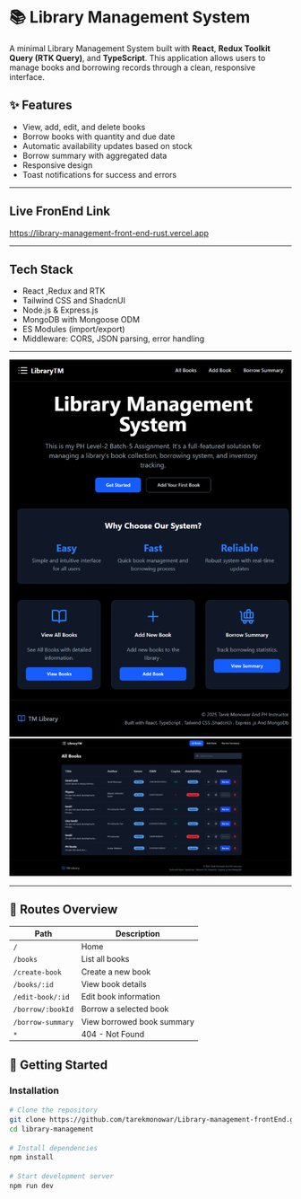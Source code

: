 # 📚 Library Management System

A minimal Library Management System built with **React**, **Redux Toolkit Query
(RTK Query)**, and **TypeScript**. This application allows users to manage books
and borrowing records through a clean, responsive interface.

## ✨ Features

- View, add, edit, and delete books
- Borrow books with quantity and due date
- Automatic availability updates based on stock
- Borrow summary with aggregated data
- Responsive design
- Toast notifications for success and errors

---

## Live FronEnd Link

https://library-management-front-end-rust.vercel.app

---

## Tech Stack

- React ,Redux and RTK
- Tailwind CSS and ShadcnUI
- Node.js & Express.js
- MongoDB with Mongoose ODM
- ES Modules (import/export)
- Middleware: CORS, JSON parsing, error handling

---

![Home Page](./public/screnshoot1.png) ![Book List](./public/screnshot2.png)

---

## 🧭 Routes Overview

| Path              | Description                |
| ----------------- | -------------------------- |
| `/`               | Home                       |
| `/books`          | List all books             |
| `/create-book`    | Create a new book          |
| `/books/:id`      | View book details          |
| `/edit-book/:id`  | Edit book information      |
| `/borrow/:bookId` | Borrow a selected book     |
| `/borrow-summary` | View borrowed book summary |
| `*`               | 404 - Not Found            |

## 🚀 Getting Started

### Installation

```bash
# Clone the repository
git clone https://github.com/tarekmonowar/Library-management-frontEnd.git
cd library-management

# Install dependencies
npm install

# Start development server
npm run dev


```
